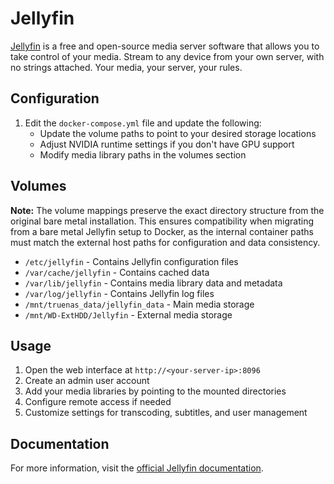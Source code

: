 # Jellyfin

[Jellyfin](https://jellyfin.org/) is a free and open-source media server software that allows you to take control of your media. Stream to any device from your own server, with no strings attached. Your media, your server, your rules.

## Configuration

1. Edit the `docker-compose.yml` file and update the following:
   - Update the volume paths to point to your desired storage locations
   - Adjust NVIDIA runtime settings if you don't have GPU support
   - Modify media library paths in the volumes section

## Volumes

**Note:** The volume mappings preserve the exact directory structure from the original bare metal installation. This ensures compatibility when migrating from a bare metal Jellyfin setup to Docker, as the internal container paths must match the external host paths for configuration and data consistency.

- `/etc/jellyfin` - Contains Jellyfin configuration files
- `/var/cache/jellyfin` - Contains cached data
- `/var/lib/jellyfin` - Contains media library data and metadata
- `/var/log/jellyfin` - Contains Jellyfin log files
- `/mnt/truenas_data/jellyfin_data` - Main media storage
- `/mnt/WD-ExtHDD/Jellyfin` - External media storage

## Usage

1. Open the web interface at `http://<your-server-ip>:8096`
2. Create an admin user account
3. Add your media libraries by pointing to the mounted directories
4. Configure remote access if needed
5. Customize settings for transcoding, subtitles, and user management

## Documentation

For more information, visit the [official Jellyfin documentation](https://jellyfin.org/docs/).